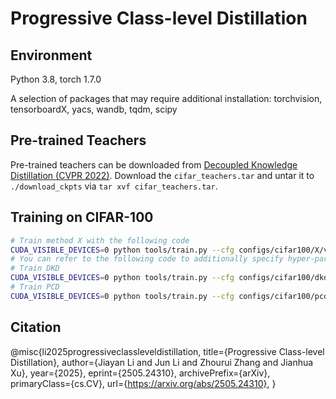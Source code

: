 #  Progressive Class-level Distillation

## Environment

Python 3.8, torch 1.7.0

A selection of packages that may require additional installation: torchvision, tensorboardX, yacs, wandb, tqdm, scipy

## Pre-trained Teachers

Pre-trained teachers can be downloaded from [Decoupled Knowledge Distillation (CVPR 2022)](https://github.com/megvii-research/mdistiller/releases/tag/checkpoints). Download the `cifar_teachers.tar` and untar it to `./download_ckpts` via `tar xvf cifar_teachers.tar`.

## Training on CIFAR-100

```sh
# Train method X with the following code
CUDA_VISIBLE_DEVICES=0 python tools/train.py --cfg configs/cifar100/X/vgg13_vgg8.yaml
# You can refer to the following code to additionally specify hyper-parameters
# Train DKD
CUDA_VISIBLE_DEVICES=0 python tools/train.py --cfg configs/cifar100/dkd/vgg13_vgg8.yaml DKD.ALPHA 1. DKD.BETA 8. DKD.T 4.
# Train PCD
CUDA_VISIBLE_DEVICES=0 python tools/train.py --cfg configs/cifar100/pcd/vgg13_vgg8.yaml --same-t PCD.ALPHA 1. PCD.STEPS 3. PCD.T 4.
```
## Citation
@misc{li2025progressiveclassleveldistillation,
      title={Progressive Class-level Distillation}, 
      author={Jiayan Li and Jun Li and Zhourui Zhang and Jianhua Xu},
      year={2025},
      eprint={2505.24310},
      archivePrefix={arXiv},
      primaryClass={cs.CV},
      url={https://arxiv.org/abs/2505.24310}, 
}
